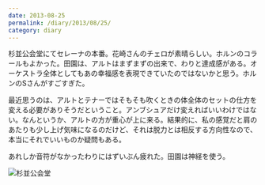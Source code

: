 ```yaml
---
date: 2013-08-25
permalink: /diary/2013/08/25/
category: diary
---
```


杉並公会堂にてセレーナの本番。花崎さんのチェロが素晴らしい。ホルンのコラールもよかった。田園は、アルトはまずまずの出来で、わりと達成感がある。オーケストラ全体としてもあの幸福感を表現できていたのではないかと思う。ホルンのSさんがすごすぎた。

最近思うのは、アルトとテナーではそもそも吹くときの体全体のセットの仕方を変える必要がありそうだということ。アンブシュアだけ変えればいいわけではない。なんというか、アルトの方が重心が上に来る。結果的に、私の感覚だと肩のあたりも少し上げ気味になるのだけど、それは脱力とは相反する方向性なので、本当にそれでいいものか疑問もある。

あれしか音符がなかったわりにはずいぶん疲れた。田園は神経を使う。

![杉並公会堂](http://instagram.com/p/dapQjBSLjf/media?size=l "杉並公会堂")
